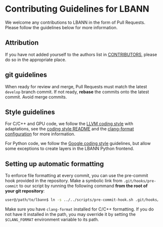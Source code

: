 # Contributing Guidelines for LBANN

We welcome any contributions to LBANN in the form of Pull Requests.
Please follow the guidelines below for more information.

## Attribution

If you have not added yourself to the authors list in 
[CONTRIBUTORS](https://github.com/LLNL/lbann/blob/develop/CONTRIBUTORS), please do so in the appropriate place.

## git guidelines

When ready for review and merge, Pull Requests must match the latest `develop` branch commit.
If not ready, **rebase** the commits onto the latest commit. Avoid merge commits.

## Style guidelines

For C/C++ and GPU code, we follow the [LLVM coding style](https://llvm.org/docs/CodingStandards.html) with
adaptations, see the [coding style README](https://github.com/LLNL/lbann/blob/develop/README_coding_style.txt) and the
[clang-format configuration](https://github.com/LLNL/lbann/blob/develop/.clang-format) for more information.

For Python code, we follow the [Google coding style](https://google.github.io/styleguide/pyguide.html) guidelines,
but allow some exceptions to create layers in the LBANN Python frontend.

## Setting up automatic formatting

To enforce file formatting at every commit, you can use the pre-commit hook provided in the repository.
Make a symbolic link from `.git/hooks/pre-commit` to our script by running the following command
**from the root of your git repository**:

```sh
user@/path/to/lbann$ ln -s ../../scripts/pre-commit-hook.sh .git/hooks/pre-commit
```

Make sure you have `clang-format` installed for C/C++ formatting. If you do not have it installed in the path,
you may override it by setting the `$CLANG_FORMAT` environment variable to its path.
